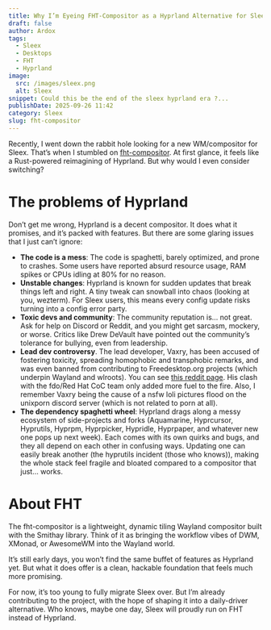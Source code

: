 ```yaml
---
title: Why I’m Eyeing FHT-Compositor as a Hyprland Alternative for Sleex
draft: false
author: Ardox
tags:
  - Sleex
  - Desktops
  - FHT
  - Hyprland
image:
  src: /images/sleex.png
  alt: Sleex
snippet: Could this be the end of the sleex hyprland era ?...
publishDate: 2025-09-26 11:42
category: Sleex
slug: fht-compositor
---
```


Recently, I went down the rabbit hole looking for a new WM/compositor for Sleex. That’s when I stumbled on [fht-compositor](https://nferhat.github.io/fht-compositor/). At first glance, it feels like a Rust-powered reimagining of Hyprland. But why would I even consider switching?

# The problems of Hyprland

Don’t get me wrong, Hyprland is a decent compositor. It does what it promises, and it’s packed with features. But there are some glaring issues that I just can’t ignore:
- **The code is a mess**: The code is spaghetti, barely optimized, and prone to crashes. Some users have reported absurd resource usage, RAM spikes or CPUs idling at 80% for no reason.
- **Unstable changes**: Hyprland is known for sudden updates that break things left and right. A tiny tweak can snowball into chaos (looking at you, wezterm). For Sleex users, this means every config update risks turning into a config error party.
- **Toxic devs and community**: The community reputation is… not great. Ask for help on Discord or Reddit, and you might get sarcasm, mockery, or worse. Critics like Drew DeVault have pointed out the community’s tolerance for bullying, even from leadership.
- **Lead dev controversy**. The lead developer, Vaxry, has been accused of fostering toxicity, spreading homophobic and transphobic remarks, and was even banned from contributing to Freedesktop.org projects (which underpin Wayland and wlroots). You can see [this reddit page](https://www.reddit.com/r/linux/comments/1bzna16/hyprland_creator_vaxry_is_now_banned_from). His clash with the fdo/Red Hat CoC team only added more fuel to the fire. Also, I remember Vaxry being the cause of a nsfw loli pictures flood on the unixporn discord server (which is not related to porn at all).
- **The dependency spaghetti wheel**: Hyprland drags along a messy ecosystem of side-projects and forks (Aquamarine, Hyprcursor, Hyprutils, Hyprpm, Hyprpicker, Hypridle, Hyprpaper, and whatever new one pops up next week). Each comes with its own quirks and bugs, and they all depend on each other in confusing ways. Updating one can easily break another (the hyprutils incident (those who knows)), making the whole stack feel fragile and bloated compared to a compositor that just… works.

# About FHT

The fht-compositor is a lightweight, dynamic tiling Wayland compositor built with the Smithay library. Think of it as bringing the workflow vibes of DWM, XMonad, or AwesomeWM into the Wayland world.

It’s still early days, you won’t find the same buffet of features as Hyprland yet. But what it does offer is a clean, hackable foundation that feels much more promising.

For now, it’s too young to fully migrate Sleex over. But I’m already contributing to the project, with the hope of shaping it into a daily-driver alternative. Who knows, maybe one day, Sleex will proudly run on FHT instead of Hyprland.